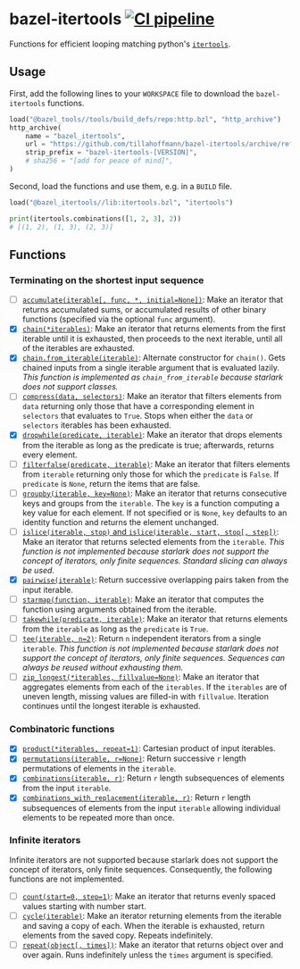 # bazel-itertools [![CI pipeline](https://github.com/tillahoffmann/bazel-itertools/actions/workflows/main.yml/badge.svg)](https://github.com/tillahoffmann/bazel-itertools/actions/workflows/main.yml)

Functions for efficient looping matching python's [`itertools`](https://docs.python.org/3/library/itertools.html).

## Usage

First, add the following lines to your `WORKSPACE` file to download the `bazel-itertools` functions.

```python
load("@bazel_tools//tools/build_defs/repo:http.bzl", "http_archive")
http_archive(
    name = "bazel_itertools",
    url = "https://github.com/tillahoffmann/bazel-itertools/archive/refs/tags/[VERSION].tar.gz",
    strip_prefix = "bazel-itertools-[VERSION]",
    # sha256 = "[add for peace of mind]",
)
```

Second, load the functions and use them, e.g. in a `BUILD` file.

```python
load("@bazel_itertools//lib:itertools.bzl", "itertools")

print(itertools.combinations([1, 2, 3], 2))
# [(1, 2), (1, 3), (2, 3)]
```

## Functions

### Terminating on the shortest input sequence

- [ ] [`accumulate(iterable[, func, *, initial=None])`](https://docs.python.org/3/library/itertools.html#itertools.accumulate): Make an iterator that returns accumulated sums, or accumulated results of other binary functions (specified via the optional `func` argument).
- [x] [`chain(*iterables)`](https://docs.python.org/3/library/itertools.html#itertools.chain): Make an iterator that returns elements from the first iterable until it is exhausted, then proceeds to the next iterable, until all of the iterables are exhausted.
- [x] [`chain.from_iterable(iterable)`](https://docs.python.org/3/library/itertools.html#itertools.chain.from_iterable): Alternate constructor for `chain()`. Gets chained inputs from a single iterable argument that is evaluated lazily. _This function is implemented as `chain_from_iterable` because starlark does not support classes._
- [ ] [`compress(data, selectors)`](https://docs.python.org/3/library/itertools.html#itertools.compress): Make an iterator that filters elements from `data` returning only those that have a corresponding element in `selectors` that evaluates to `True`. Stops when either the `data` or `selectors` iterables has been exhausted.
- [x] [`dropwhile(predicate, iterable)`](https://docs.python.org/3/library/itertools.html#itertools.dropwhile): Make an iterator that drops elements from the iterable as long as the predicate is true; afterwards, returns every element.
- [ ] [`filterfalse(predicate, iterable)`](https://docs.python.org/3/library/itertools.html#itertools.filterfalse): Make an iterator that filters elements from `iterable` returning only those for which the `predicate` is `False`. If `predicate` is `None`, return the items that are false.
- [ ] [`groupby(iterable, key=None)`](https://docs.python.org/3/library/itertools.html#itertools.groupby): Make an iterator that returns consecutive keys and groups from the `iterable`. The `key` is a function computing a key value for each element. If not specified or is `None`, `key` defaults to an identity function and returns the element unchanged.
- [ ] [`islice(iterable, stop)` and `islice(iterable, start, stop[, step])`](https://docs.python.org/3/library/itertools.html#itertools.islice): Make an iterator that returns selected elements from the `iterable`. _This function is not implemented because starlark does not support the concept of iterators, only finite sequences. Standard slicing can always be used._
- [x] [`pairwise(iterable)`](https://docs.python.org/3/library/itertools.html#itertools.pairwise): Return successive overlapping pairs taken from the input iterable.
- [ ] [`starmap(function, iterable)`](https://docs.python.org/3/library/itertools.html#itertools.starmap): Make an iterator that computes the function using arguments obtained from the iterable.
- [ ] [`takewhile(predicate, iterable)`](https://docs.python.org/3/library/itertools.html#itertools.takewhile): Make an iterator that returns elements from the `iterable` as long as the `predicate` is `True`.
- [ ] [`tee(iterable, n=2)`](https://docs.python.org/3/library/itertools.html#itertools.tee): Return `n` independent iterators from a single `iterable`. _This function is not implemented because starlark does not support the concept of iterators, only finite sequences. Sequences can always be reused without exhausting them._
- [ ] [`zip_longest(*iterables, fillvalue=None)`](https://docs.python.org/3/library/itertools.html#itertools.zip_longest): Make an iterator that aggregates elements from each of the `iterables`. If the `iterables` are of uneven length, missing values are filled-in with `fillvalue`. Iteration continues until the longest iterable is exhausted.

### Combinatoric functions

- [x] [`product(*iterables, repeat=1)`](https://docs.python.org/3/library/itertools.html#itertools.product): Cartesian product of input iterables.
- [x] [`permutations(iterable, r=None)`](https://docs.python.org/3/library/itertools.html#itertools.permutations): Return successive `r` length permutations of elements in the `iterable`.
- [x] [`combinations(iterable, r)`](https://docs.python.org/3/library/itertools.html#itertools.combinations): Return `r` length subsequences of elements from the input `iterable`.
- [x] [`combinations_with_replacement(iterable, r)`](https://docs.python.org/3/library/itertools.html#itertools.combinations_with_replacement): Return `r` length subsequences of elements from the input `iterable` allowing individual elements to be repeated more than once.

### Infinite iterators

Infinite iterators are not supported because starlark does not support the concept of iterators, only finite sequences. Consequently, the following functions are not implemented.

- [ ] [`count(start=0, step=1)`](https://docs.python.org/3/library/itertools.html#itertools.count): Make an iterator that returns evenly spaced values starting with number start.
- [ ] [`cycle(iterable)`](https://docs.python.org/3/library/itertools.html#itertools.cycle): Make an iterator returning elements from the iterable and saving a copy of each. When the iterable is exhausted, return elements from the saved copy. Repeats indefinitely.
- [ ] [`repeat(object[, times])`](https://docs.python.org/3/library/itertools.html#itertools.repeat): Make an iterator that returns object over and over again. Runs indefinitely unless the `times` argument is specified.
